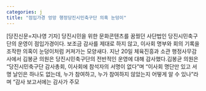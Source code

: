 ```yaml
---
categories: j
title: "점입가경 엉망 행정당진시민축구단 의혹 눈덩이"
---
```

[당진신문=지나영 기자] 당진시민을 위한 문화콘텐츠를 꿈꿨던 사단법인 당진시민축구단의 운영이 점입가경이다. 보조금 감사를 제대로 하지 않고, 이사회 명부와 회의 기록을 조작한 의혹이 눈덩이처럼 커져가는 모양새다. 지난 20일 체육진흥과 소관 행정사무감사에서 김봉균 의원은 당진시민축구단의 전반적인 운영에 대해 감사했다.김봉균 의원은 “당진시민축구단 감사총회, 이사회에 참석자의 서명이 없다”며 “이사회 명단만 있고 서명 날인은 하나도 없는데, 누가 참여하고, 누가 참여하지 않았는지 어떻게 알 수 있나”라며 “감사 보고서에는 감사가 주모